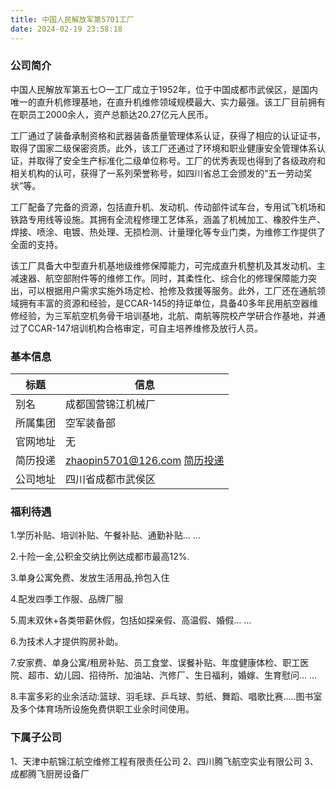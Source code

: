 ```yaml
---
title: 中国人民解放军第5701工厂
date: 2024-02-19 23:58:18
---
```


### 公司简介

中国人民解放军第五七○一工厂成立于1952年，位于中国成都市武侯区，是国内唯一的直升机修理基地，在直升机维修领域规模最大、实力最强。该工厂目前拥有在职员工2000余人，资产总额达20.27亿元人民币。

工厂通过了装备承制资格和武器装备质量管理体系认证，获得了相应的认证证书，取得了国家二级保密资质。此外，该工厂还通过了环境和职业健康安全管理体系认证，并取得了安全生产标准化二级单位称号。工厂的优秀表现也得到了各级政府和相关机构的认可，获得了一系列荣誉称号，如四川省总工会颁发的“五一劳动奖状”等。

工厂配备了完备的资源，包括直升机、发动机、传动部件试车台，专用试飞机场和铁路专用线等设施。其拥有全流程修理工艺体系，涵盖了机械加工、橡胶件生产、焊接、喷涂、电镀、热处理、无损检测、计量理化等专业门类，为维修工作提供了全面的支持。

该工厂具备大中型直升机基地级维修保障能力，可完成直升机整机及其发动机、主减速器、航空部附件等的维修工作。同时，其柔性化、综合化的修理保障能力突出，可以根据用户需求实施外场定检、抢修及救援等服务。此外，工厂还在通航领域拥有丰富的资源和经验，是CCAR-145的持证单位，具备40多年民用航空器维修经验，为三军航空机务骨干培训基地，北航、南航等院校产学研合作基地，并通过了CCAR-147培训机构合格审定，可自主培养维修及放行人员。

### 基本信息

|         标题   | 信息 |
|--------------------|--|
| 别名 | 成都国营锦江机械厂 | 
| 所属集团 | 空军装备部 | 
| 官网地址 | 无 | 
| 简历投递 | zhaopin5701@126.com [简历投递](https://mp.weixin.qq.com/s/jAxyv3IshZHTXGM3eXfMOQ) | 
| 公司地址 | 四川省成都市武侯区 | 

### 福利待遇

1.学历补贴、培训补贴、午餐补贴、通勤补贴... …

2.十险一金,公积金交纳比例达成都市最高12%.

3.单身公寓免费、发放生活用品,拎包入住

4.配发四季工作服、品牌厂服

5.周末双休+各类带薪休假，包括如探亲假、高温假、婚假… …

6.为技术人才提供购房补助。

7.安家费、单身公寓/租房补贴、员工食堂、误餐补贴、年度健康体检、职工医院、超市、幼儿园、招待所、加油站、汽修厂、生日福利，婚嫁、生育慰问… …

8.丰富多彩的业余活动:篮球、羽毛球、乒乓球、剪纸、舞蹈、唱歌比赛…..图书室及多个体育场所设施免费供职工业余时间使用。

### 下属子公司

1、天津中航锦江航空维修工程有限责任公司
2、四川腾飞航空实业有限公司
3、成都腾飞厨房设备厂